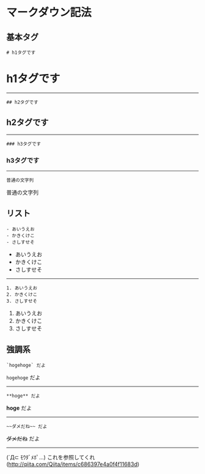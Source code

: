 # マークダウン記法

## 基本タグ

```
# h1タグです
```

# h1タグです

---

```
## h2タグです
```

## h2タグです

---

```
### h3タグです
```

### h3タグです

---

```
普通の文字列
```

普通の文字列

## リスト

```
- あいうえお
- かきくけこ
- さしすせそ
```

- あいうえお
- かきくけこ
- さしすせそ

---

```
1. あいうえお
2. かきくけこ
3. さしすせそ
```

1. あいうえお
2. かきくけこ
3. さしすせそ

## 強調系

```
`hogehoge` だよ
```

`hogehoge` だよ

---

```
**hoge** だよ
```

**hoge** だよ

---

```
~~ダメだね~~ だよ
```

~~ダメだね~~ だよ

---

(´Д⊂ ﾓｳﾀﾞﾒﾎﾟ...)
これを参照してくれ(http://qiita.com/Qiita/items/c686397e4a0f4f11683d)